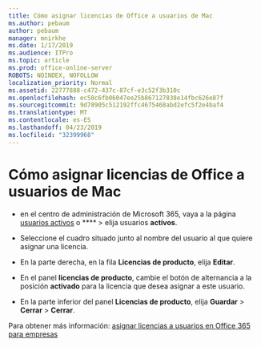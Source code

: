 ```yaml
---
title: Cómo asignar licencias de Office a usuarios de Mac
ms.author: pebaum
author: pebaum
manager: mnirkhe
ms.date: 1/17/2019
ms.audience: ITPro
ms.topic: article
ms.prod: office-online-server
ROBOTS: NOINDEX, NOFOLLOW
localization_priority: Normal
ms.assetid: 22777888-c472-437c-87cf-e3c52f3b310c
ms.openlocfilehash: ec58c6fb06047ee25b867127838e14fbc626e87f
ms.sourcegitcommit: 9d78905c512192ffc4675468abd2efc5f2e4baf4
ms.translationtype: MT
ms.contentlocale: es-ES
ms.lasthandoff: 04/23/2019
ms.locfileid: "32399968"
---
```

# <a name="how-to-assign-office-licenses-to-mac-users"></a>Cómo asignar licencias de Office a usuarios de Mac

- en el centro de administración de Microsoft 365, vaya a la página [usuarios activos](https://go.microsoft.com/fwlink/p/?linkid=834822) o **** \> elija usuarios **activos**.
    
- Seleccione el cuadro situado junto al nombre del usuario al que quiere asignar una licencia.
    
- En la parte derecha, en la fila **Licencias de producto**, elija **Editar**.
    
- En el panel **licencias de producto**, cambie el botón de alternancia a la posición **activado** para la licencia que desea asignar a este usuario. 
    
- En la parte inferior del panel **Licencias de producto**, elija **Guardar** \> **Cerrar** \> **Cerrar**.
    
Para obtener más información: [asignar licencias a usuarios en Office 365 para empresas](https://docs.microsoft.com/office365/admin/subscriptions-and-billing/assign-licenses-to-users)
  

